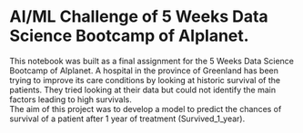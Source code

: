 # AI/ML Challenge of 5 Weeks Data Science Bootcamp of AIplanet.

This notebook was built as a final assignment for the 5 Weeks Data Science Bootcamp of AIplanet.
A hospital in the province of Greenland has been trying to improve its care conditions by looking at historic survival of the patients. They tried looking at their data but could not identify the main factors leading to high survivals.   
The aim of this project was to develop a model to predict the chances of survival of a patient after 1 year of treatment (Survived_1_year).
